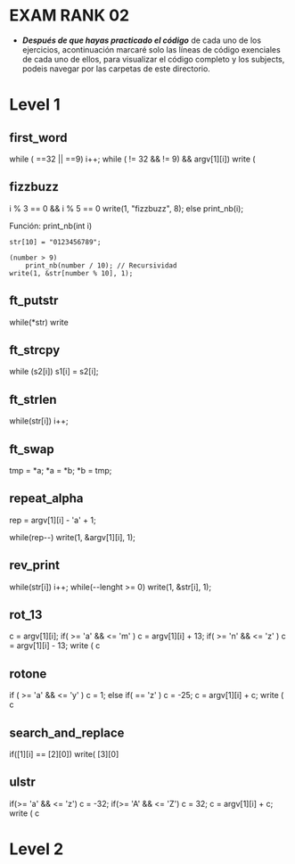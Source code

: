 # EXAM RANK 02

- ***Después de que hayas practicado el código*** de cada uno de los ejercicios, acontinuación marcaré solo las líneas de código exenciales de cada uno de ellos, para visualizar el código completo y los subjects, podeis navegar por las carpetas de este directorio.

# Level 1

## first_word
while ( ==32 || ==9)
i++;
while ( != 32 && != 9) && argv[1][i])
write (

## fizzbuzz
i % 3 == 0 && i % 5 == 0
	write(1, "fizzbuzz", 8);
else
	print_nb(i);

Función: print_nb(int i)

	str[10] = "0123456789";

	(number > 9)
		print_nb(number / 10); // Recursividad
	write(1, &str[number % 10], 1);

## ft_putstr
while(*str)
	write

## ft_strcpy
while (s2[i])
	s1[i] = s2[i];

## ft_strlen
while(str[i])
		i++;

## ft_swap
tmp = *a;
*a = *b;
*b = tmp;

## repeat_alpha
rep = argv[1][i] - 'a' + 1;

while(rep--)
	write(1, &argv[1][i], 1);

## rev_print
while(str[i])
		i++;
while(--lenght >= 0)
		write(1, &str[i], 1);

## rot_13
c = argv[1][i];
if( >= 'a' &&  <= 'm' )
	c = argv[1][i] + 13;
if( >= 'n' &&  <= 'z' )
	c = argv[1][i] - 13;
write ( c

## rotone
if ( >= 'a' &&  <= 'y' )
	c = 1;
else if( == 'z'   )
	c = -25;
c = argv[1][i] + c;
write ( c

## search_and_replace
if([1][i] == [2][0])
	write( [3][0]

## ulstr
if(>= 'a' &&  <= 'z')
	c = -32;
if(>= 'A' &&  <= 'Z')
	c = 32;
c = argv[1][i] + c;
write ( c

# Level 2

##
